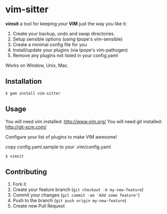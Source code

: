 # vim-sitter

__vimsit__ a tool for keeping _your_ __VIM__ just the way _you_ like it:

 1. Create your backup, undo and swap directories.
 2. Setup sensible options (using tpope's vim-sensible)
 2. Create a minimal config file for you
 3. Install/update your plugins (via tpope's vim-pathogen)
 4. Remove any plugins not listed in your config.yaml

Works on Window, Unix, Mac.

## Installation

    $ gem install vim-sitter

## Usage

You will need vim installed: http://www.vim.org/
You will need git installed: http://git-scm.com/

Configure your list of plugins to make VIM awesome!

copy config.yaml.sample to your .vim/config.yaml

    $ vimsit

## Contributing

1. Fork it
2. Create your feature branch (`git checkout -b my-new-feature`)
3. Commit your changes (`git commit -am 'Add some feature'`)
4. Push to the branch (`git push origin my-new-feature`)
5. Create new Pull Request

